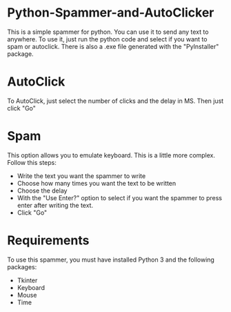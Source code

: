# Python-Spammer-and-AutoClicker

This is a simple spammer for python. You can use it to send any text to anywhere. To use it, just run the python code and select if you want to spam or autoclick.
There is also a .exe file generated with the "PyInstaller" package.

# AutoClick

To AutoClick, just select the number of clicks and the delay in MS. Then just click "Go"


# Spam

This option allows you to emulate keyboard. This is a little more complex. Follow this steps:
- Write the text you want the spammer to write
- Choose how many times you want the text to be written
- Choose the delay
- With the "Use Enter?" option to select if you want the spammer to press enter after writing the text.
- Click "Go"

# Requirements

To use this spammer, you must have installed Python 3 and the following packages:
- Tkinter
- Keyboard
- Mouse
- Time

